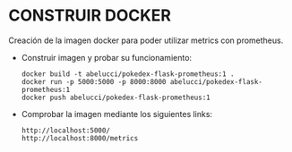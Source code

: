 # **CONSTRUIR DOCKER**

Creación de la imagen docker para poder utilizar metrics con prometheus.

* Construir imagen y probar su funcionamiento:

  ```
  docker build -t abelucci/pokedex-flask-prometheus:1 .
  docker run -p 5000:5000 -p 8000:8000 abelucci/pokedex-flask-prometheus:1
  docker push abelucci/pokedex-flask-prometheus:1
  ```
* Comprobar la imagen mediante los siguientes links:

  ```
  http://localhost:5000/
  http://localhost:8000/metrics
  ```
